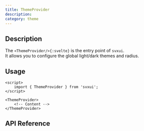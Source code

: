 ```yaml
---
title: ThemeProvider
description:
category: theme
---
```


<script>
    import { ThemeSelect } from 'svxui';
    import { themeProviderSchema } from '$lib/content/theme/theme-provider/schema.ts';
    import ApiReferenceComponent from '$lib/components/api-reference/ApiReferenceComponent.svelte';
</script>

## Description

The `<ThemeProvider/>{:svelte}` is the entry point of `svxui`.  
It allows you to configure the global light/dark themes and radius.

## Usage

```svelte
<script>
    import { ThemeProvider } from 'svxui';
</script>

<ThemeProvider>
    <!-- Content -->
</ThemeProvider>
```

## API Reference

<ApiReferenceComponent schema={themeProviderSchema}/>
